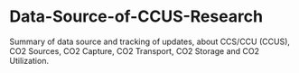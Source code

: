 # Data-Source-of-CCUS-Research
Summary of data source and tracking of updates, about CCS/CCU (CCUS), CO2 Sources, CO2 Capture, CO2 Transport, CO2 Storage and CO2 Utilization.
